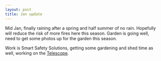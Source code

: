 ```yaml
---
layout: post
title: Jan update
---
```


Mid Jan, finally raining after a spring and half summer of no rain. Hopefully will reduce the risk of more fires here this season. Garden is going well, need to get some photos up for the garden this season.

Work is Smart Safety Solutions, getting some gardening and shed time as well, working on the [Telescope](/telescope/).
